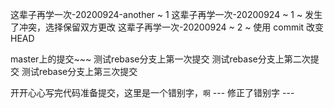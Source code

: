 这辈子再学一次-20200924-another ~ 1
这辈子再学一次-20200924 ~ 1 ~ 发生了冲突，选择保留双方更改
这辈子再学一次-20200924 ~ 2 ~ 使用 commit 改变 HEAD

master上的提交~~~
测试rebase分支上第一次提交
测试rebase分支上第二次提交
测试rebase分支上第三次提交


开开心心写完代码准备提交，这里是一个错别字，`啊`
--- 修正了错别字 ---